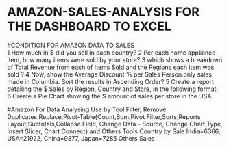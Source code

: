 # AMAZON-SALES-ANALYSIS FOR THE DASHBOARD TO EXCEL

#CONDITION FOR AMAZON DATA TO SALES					
1	How much in $ did you sell in each country? 
2	Per each home appliance item, how many items were sold by your store?
3	 which shows a breakdown of Total Revenue from each of Items Sold and the Regions each item was sold ?
4	Now, show the Average Discount % per Sales Person.only sales made in Columbia. Sort the results in Ascending Order? 
5	Create a report detailing the $ Sales by Region, Country and Store, in the following format:
6	Create a Pie Chart showing the $ amount of sales per store in the USA.

#Amazon For Data Analysing Use by Tool Filter, Remove Duplicates,Replace,Pivot-Table{Count,Sum,Pivot Filter,Sorts,Reports Layout,Subtotals,Collapse Field, Change Data -
Source, Change Chart Type, Insert Slicer, Chart Connect} and Others Tools Country by Sale
India=6366, USA=21922, China=9377, Japan=7285 Others Sales




